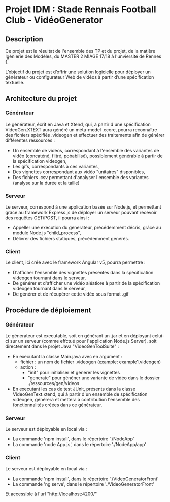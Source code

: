 # Projet IDM : Stade Rennais Football Club - VidéoGenerator

## Description

Ce projet est le résultat de l'ensemble des TP et du projet, de la matière Igénierie des Modèles, du MASTER 2 MIAGE 17/18 à l'unviersité de Rennes 1.

L’objectif du projet est d’offrir une solution logicielle pour déployer un générateur ou configurateur Web de vidéos à partir d’une spécification textuelle.


## Architecture du projet

### Générateur

Le générateur, écrit en Java et Xtend, qui, à partir d'une spécification VideoGen.XTEXT aura généré un méta-model .ecore, pourra reconnaître des fichiers spécifiés
.videogen et effectuer des traitements afin de générer différentes ressources : 
* Un ensemble de vidéos, correspondant à l'ensemble des variantes de vidéo (concaténé, filtré, pobabilisé), possiblement générable à partir de la spécification videogen,
* Les gifs, correspondants à ces variantes,
* Des vignettes correspondant aux vidéo "unitaires" disponibles,
* Des fichiers .csv permettant d'analyser l'ensemble des variantes (analyse sur la durée et la taille)

### Serveur

Le serveur, correspond à une application basée sur Node.js, et permettant grâce au framework Express.js de déployer un serveur pouvant recevoir des requêtes GET/POST, il pourra ainsi :
* Appeller une execution du generateur, précédemment décris, grâce au module Node.js "child_process",
* Délivrer des fichiers statiques, précédemment générés.

### Client

Le client, ici créé avec le framework Angular v5, pourra permettre :
* D'afficher l'ensemble des vignettes présentes dans la spécification videogen tournant dans le serveur, 
* De générer et d'afficher une vidéo aléatiore à partir de la spécification videogen tournant dans le serveur, 
* De générer et de récupérer cette vidéo sous format .gif

## Procédure de déploiement

### Générateur

Le générateur est executable, soit en générant un .jar et en déployant celui-ci sur un serveur (comme effctué pour l'application Node.js Server),
soit directement dans le projet Java "VideoGenToolSuite" : 
* En executant la classe Main.java avec en argument :
    * fichier : un nom de fichier .videogen (example: example1.videogen)
    * action : 
        * "init" pour initialiser et générer les vignettes
        * "generate" pour généner une variante de vidéo dans le dossier ./ressources/gen/videos
* En executant les cas de test JUnit, présents dans la classe VideoGenText.xtend, qui à partir d'un ensemble de spécification videogen, générera et 
mettera à contribution l'ensemble des fonctionnalités créées dans ce générateur.

### Serveur

Le serveur est déployable en local  via  : 
* La commande 'npm install', dans le répertoire './NodeApp'
* La commande 'node App.js', dans le répertoire './NodeApp/app'

### Client

Le serveur est déployable en local  via  : 
* La commande 'npm install', dans le répertoire './VideoGeneratorFront'
* La commande 'ng serve', dans le répertoire './VideoGeneratorFront'

Et accessible à l'url "http://localhost:4200/"
        
   